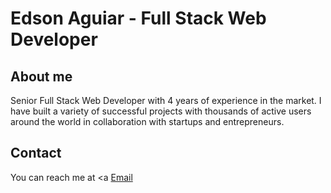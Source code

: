 # Edson Aguiar - Full Stack Web Developer

## About me

Senior Full Stack Web Developer with 4 years of experience in the market. I have built a variety of successful projects with thousands of active users around the world in collaboration with startups and entrepreneurs.

## Contact
You can reach me at <a <a href="mailto:iamedsonaguiar@gmail.com">Email</a>
